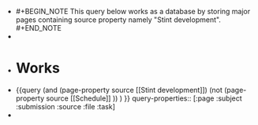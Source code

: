 - #+BEGIN_NOTE
  This query below works as a database by storing major pages containing source property namely "Stint development".
  #+END_NOTE
-
- # Works
- {{query (and (page-property source [[Stint development]]) (not (page-property source [[Schedule]] )) ) }}
  query-properties:: [:page :subject :submission :source :file :task]
-